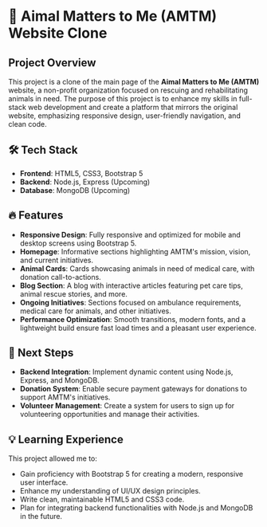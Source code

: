 # 🐾 Aimal Matters to Me (AMTM) Website Clone

## Project Overview
This project is a clone of the main page of the **Aimal Matters to Me (AMTM)** website, a non-profit organization focused on rescuing and rehabilitating animals in need. The purpose of this project is to enhance my skills in full-stack web development and create a platform that mirrors the original website, emphasizing responsive design, user-friendly navigation, and clean code.

## 🛠 Tech Stack
- **Frontend**: HTML5, CSS3, Bootstrap 5
- **Backend**: Node.js, Express (Upcoming)
- **Database**: MongoDB (Upcoming)

## 🔥 Features
- **Responsive Design**: Fully responsive and optimized for mobile and desktop screens using Bootstrap 5.
- **Homepage**: Informative sections highlighting AMTM's mission, vision, and current initiatives.
- **Animal Cards**: Cards showcasing animals in need of medical care, with donation call-to-actions.
- **Blog Section**: A blog with interactive articles featuring pet care tips, animal rescue stories, and more.
- **Ongoing Initiatives**: Sections focused on ambulance requirements, medical care for animals, and other initiatives.
- **Performance Optimization**: Smooth transitions, modern fonts, and a lightweight build ensure fast load times and a pleasant user experience.

## 🌟 Next Steps
- **Backend Integration**: Implement dynamic content using Node.js, Express, and MongoDB.
- **Donation System**: Enable secure payment gateways for donations to support AMTM's initiatives.
- **Volunteer Management**: Create a system for users to sign up for volunteering opportunities and manage their activities.

## 💡 Learning Experience
This project allowed me to:
- Gain proficiency with Bootstrap 5 for creating a modern, responsive user interface.
- Enhance my understanding of UI/UX design principles.
- Write clean, maintainable HTML5 and CSS3 code.
- Plan for integrating backend functionalities with Node.js and MongoDB in the future.


